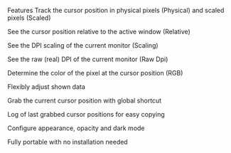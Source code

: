 Features
Track the cursor position in physical pixels (Physical) and scaled pixels (Scaled)

See the cursor position relative to the active window (Relative)

See the DPI scaling of the current monitor (Scaling)

See the raw (real) DPI of the current monitor (Raw Dpi)

Determine the color of the pixel at the cursor position (RGB)

Flexibly adjust shown data

Grab the current cursor position with global shortcut

Log of last grabbed cursor positions for easy copying


Configure appearance, opacity and dark mode

Fully portable with no installation needed
